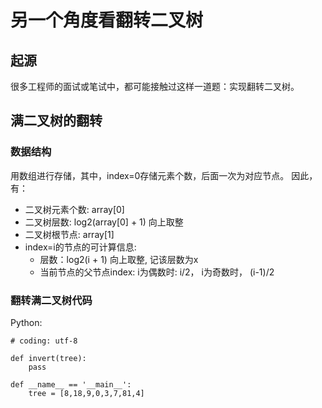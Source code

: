 # 另一个角度看翻转二叉树

## 起源
很多工程师的面试或笔试中，都可能接触过这样一道题：实现翻转二叉树。

## 满二叉树的翻转
### 数据结构
用数组进行存储，其中，index=0存储元素个数，后面一次为对应节点。
因此，有：
- 二叉树元素个数: array[0]
- 二叉树层数: log2(array[0] + 1) 向上取整
- 二叉树根节点: array[1]
- index=i的节点的可计算信息:
  - 层数：log2(i + 1) 向上取整, 记该层数为x
  - 当前节点的父节点index: i为偶数时: i/2， i为奇数时， (i-1)/2

### 翻转满二叉树代码
Python:

```
# coding: utf-8

def invert(tree):
	pass
	
def __name__ == '__main__':
	tree = [8,18,9,0,3,7,81,4]
	

```

